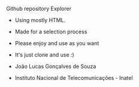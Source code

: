 Github repository Explorer

- Using mostly HTML.
- Made for a selection process
- Please enjoy and use as you want 
- It's just clone and use :) 

- João Lucas Gonçalves de Souza
- Instituto Nacional de Telecomunicações - Inatel

